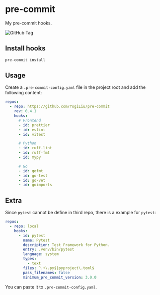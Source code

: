 # pre-commit

My pre-commit hooks.

![GitHub Tag](https://img.shields.io/github/v/tag/YogiLiu/pre-commit)

## Install hooks

```bash
pre-commit install
```

## Usage

Create a `.pre-commit-config.yaml` file in the project root and add the following content:

```yaml
repos:
  - repo: https://github.com/YogiLiu/pre-commit
    rev: 0.4.1
    hooks:
      # Frontend
      - id: prettier
      - id: eslint
      - id: vitest

      # Python
      - id: ruff-lint
      - id: ruff-fmt
      - id: mypy

      # Go
      - id: gofmt
      - id: go-test
      - id: go-vet
      - id: goimports
```

## Extra

Since `pytest` cannot be define in third repo, there is a example for `pytest`:

```yaml
repos:
  - repo: local
    hooks:
      - id: pytest
        name: Pytest
        description: Test Framework for Python.
        entry: .venv/bin/pytest
        language: system
        types:
          - text
        files: ^.+\.py$|pyproject\.toml$
        pass_filenames: false
        minimum_pre_commit_version: 3.0.0
```

You can paste it to `.pre-commit-config.yaml`.
